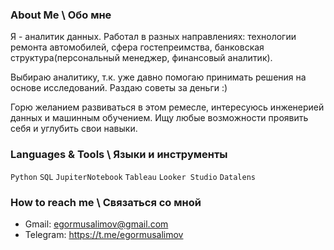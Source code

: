 ### About Me \ Обо мне
Я - аналитик данных. Работал в разных направлениях: технологии ремонта автомобилей, сфера гостепреимства, банковская структура(персональный менеджер, финансовый аналитик).

Выбираю аналитику, т.к. уже давно помогаю принимать решения на основе исследований. Раздаю советы за деньги :)

Горю желанием развиваться в этом ремесле, интересуюсь инженерией данных и машинным обучением.
Ищу любые возможности проявить себя и углубить свои навыки. 

### Languages & Tools \ Языки и инструменты
`Python` `SQL` `JupiterNotebook` `Tableau` `Looker Studio` `Datalens` 

### How to reach me \ Связаться со мной
 - Gmail: egormusalimov@gmail.com 
 - Telegram: https://t.me/egormusalimov

<!--
**egormusalimov/egormusalimov** is a ✨ _special_ ✨ repository because its `README.md` (this file) appears on your GitHub profile.

Here are some ideas to get you started:

- 🔭 I’m currently working on ...
- 🌱 I’m currently learning ...
- 👯 I’m looking to collaborate on ...
- 🤔 I’m looking for help with ...
- 💬 Ask me about ...
- 📫 How to reach me: ...
- 😄 Pronouns: ...
- ⚡ Fun fact: ...
-->
